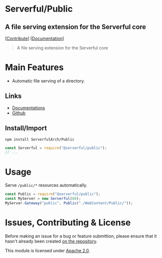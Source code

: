 
# Serverful/Public
## A file serving extension for the Serverful core

[[Contribute](#issues-contributing--license)] [[Documentation](https://github.com/ServerfulArch/Core/blob/v4/Documentation/Index.md)]

> A file serving extension for the Serverful core


# Main Features
* Automatic file serving of a directory.

## Links
* [Documentations](https://github.com/ServerfulArch/Public/blob/master/Documentation/Index.md)
* [Github](https://github.com/Serverful/Public)

## Install/Import
`npm install ServerfulArch/Public`
```js
const Serverful = require("@serverful/public");
// ...
```


# Usage
Serve `/public/*` resources automatically.
```js
const Public = require("@serverful/public");
const MyServer = new Serverful(80);
MyServer.Gateway("public", Public("./WebContent/Public/"));
```

# Issues, Contributing & License
Before making an issue for a bug or feature submittion, please ensure that it hasn't already been created [on the repository](https://github.com/ServerfulArch/Public/issues).

This module is licensed under [Apache 2.0](http://www.apache.org/licenses/LICENSE-2.0).
